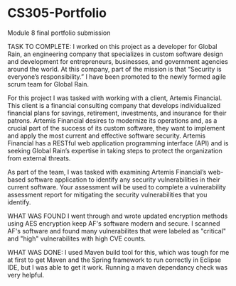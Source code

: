 # CS305-Portfolio
Module 8 final portfolio submission

TASK TO COMPLETE:
I worked on this project as a developer for Global Rain, an engineering company that specializes in custom software design and development for entrepreneurs, businesses, and government agencies around the world. At this company, part of the mission is that “Security is everyone’s responsibility.” I have been promoted to the newly formed agile scrum team for Global Rain.

For this project I was tasked with working with a client, Artemis Financial. This client is a financial consulting company that develops individualized financial plans for savings, retirement, investments, and insurance for their patrons. Artemis Financial desires to modernize its operations and, as a crucial part of the success of its custom software, they want to implement and apply the most current and effective software security. Artemis Financial has a RESTful web application programming interface (API) and is seeking Global Rain’s expertise in taking steps to protect the organization from external threats.

As part of the team, I was tasked with examining Artemis Financial’s web-based software application to identify any security vulnerabilities in their current software. Your assessment will be used to complete a vulnerability assessment report for mitigating the security vulnerabilities that you identify.

WHAT WAS FOUND
I went through and wrote updated encryption methods using AES encryption keep AF's software modern and secure. I scanned AF's software and found many vulnerabilites that were labeled as "critical" and "high" vulnerabilites with high CVE counts. 

WHAT WAS DONE: 
I used Maven build tool for this, which was tough for me at first to get Maven and the Spring framework to run correctly in Eclipse IDE, but I was able to get it work. Running a maven dependancy check was very helpful.
